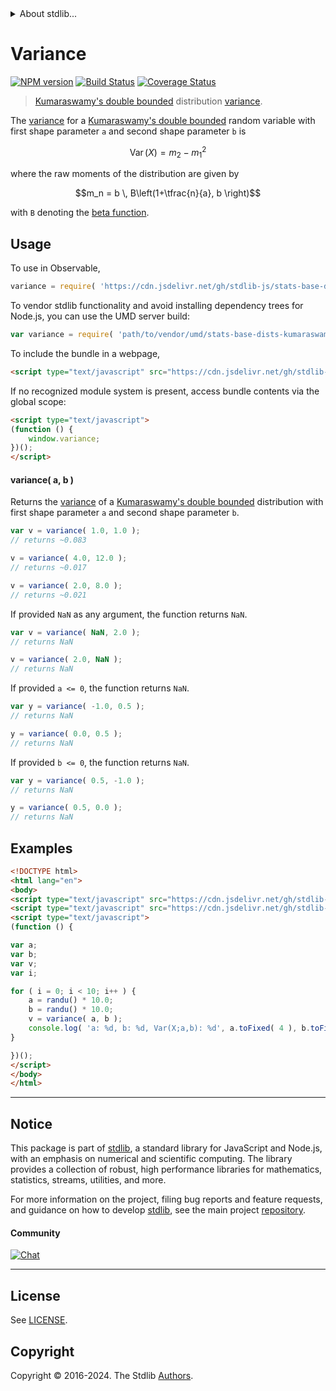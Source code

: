 <!--

@license Apache-2.0

Copyright (c) 2018 The Stdlib Authors.

Licensed under the Apache License, Version 2.0 (the "License");
you may not use this file except in compliance with the License.
You may obtain a copy of the License at

   http://www.apache.org/licenses/LICENSE-2.0

Unless required by applicable law or agreed to in writing, software
distributed under the License is distributed on an "AS IS" BASIS,
WITHOUT WARRANTIES OR CONDITIONS OF ANY KIND, either express or implied.
See the License for the specific language governing permissions and
limitations under the License.

-->


<details>
  <summary>
    About stdlib...
  </summary>
  <p>We believe in a future in which the web is a preferred environment for numerical computation. To help realize this future, we've built stdlib. stdlib is a standard library, with an emphasis on numerical and scientific computation, written in JavaScript (and C) for execution in browsers and in Node.js.</p>
  <p>The library is fully decomposable, being architected in such a way that you can swap out and mix and match APIs and functionality to cater to your exact preferences and use cases.</p>
  <p>When you use stdlib, you can be absolutely certain that you are using the most thorough, rigorous, well-written, studied, documented, tested, measured, and high-quality code out there.</p>
  <p>To join us in bringing numerical computing to the web, get started by checking us out on <a href="https://github.com/stdlib-js/stdlib">GitHub</a>, and please consider <a href="https://opencollective.com/stdlib">financially supporting stdlib</a>. We greatly appreciate your continued support!</p>
</details>

# Variance

[![NPM version][npm-image]][npm-url] [![Build Status][test-image]][test-url] [![Coverage Status][coverage-image]][coverage-url] <!-- [![dependencies][dependencies-image]][dependencies-url] -->

> [Kumaraswamy's double bounded][kumaraswamy-distribution] distribution [variance][variance].

<!-- Section to include introductory text. Make sure to keep an empty line after the intro `section` element and another before the `/section` close. -->

<section class="intro">

The [variance][variance] for a [Kumaraswamy's double bounded][kumaraswamy-distribution] random variable with first shape parameter `a` and second shape parameter `b` is

<!-- <equation class="equation" label="eq:kumaraswamy_variance" align="center" raw="\operatorname{Var}\left( X \right) = m_2 - m_1^2" alt="Variance for a Kumaraswamy's double bounded distribution."> -->

```math
\mathop{\mathrm{Var}}\left( X \right) = m_2 - m_1^2
```

<!-- <div class="equation" align="center" data-raw-text="\operatorname{Var}\left( X \right) = m_2 - m_1^2" data-equation="eq:kumaraswamy_variance">
    <img src="https://cdn.jsdelivr.net/gh/stdlib-js/stdlib@51534079fef45e990850102147e8945fb023d1d0/lib/node_modules/@stdlib/stats/base/dists/kumaraswamy/variance/docs/img/equation_kumaraswamy_variance.svg" alt="Variance for a Kumaraswamy's double bounded distribution.">
    <br>
</div> -->

<!-- </equation> -->

where the raw moments of the distribution are given by

<!-- <equation class="equation" label="eq:kumaraswamy_raw_moments" align="center" raw="m_n = b \, B\left(1+\tfrac{n}{a}, b \right)" alt="Raw moments for a Kumaraswamy's double bounded distribution."> -->

```math
m_n = b \, B\left(1+\tfrac{n}{a}, b \right)
```

<!-- <div class="equation" align="center" data-raw-text="m_n = b \, B\left(1+\tfrac{n}{a}, b \right)" data-equation="eq:kumaraswamy_raw_moments">
    <img src="https://cdn.jsdelivr.net/gh/stdlib-js/stdlib@591cf9d5c3a0cd3c1ceec961e5c49d73a68374cb/lib/node_modules/@stdlib/stats/base/dists/kumaraswamy/variance/docs/img/equation_kumaraswamy_raw_moments.svg" alt="Raw moments for a Kumaraswamy's double bounded distribution.">
    <br>
</div> -->

<!-- </equation> -->

with `B` denoting the [beta function][beta-function].

</section>

<!-- /.intro -->

<!-- Package usage documentation. -->



<section class="usage">

## Usage

To use in Observable,

```javascript
variance = require( 'https://cdn.jsdelivr.net/gh/stdlib-js/stats-base-dists-kumaraswamy-variance@umd/browser.js' )
```

To vendor stdlib functionality and avoid installing dependency trees for Node.js, you can use the UMD server build:

```javascript
var variance = require( 'path/to/vendor/umd/stats-base-dists-kumaraswamy-variance/index.js' )
```

To include the bundle in a webpage,

```html
<script type="text/javascript" src="https://cdn.jsdelivr.net/gh/stdlib-js/stats-base-dists-kumaraswamy-variance@umd/browser.js"></script>
```

If no recognized module system is present, access bundle contents via the global scope:

```html
<script type="text/javascript">
(function () {
    window.variance;
})();
</script>
```

#### variance( a, b )

Returns the [variance][variance] of a [Kumaraswamy's double bounded][kumaraswamy-distribution] distribution with first shape parameter `a` and second shape parameter `b`.

```javascript
var v = variance( 1.0, 1.0 );
// returns ~0.083

v = variance( 4.0, 12.0 );
// returns ~0.017

v = variance( 2.0, 8.0 );
// returns ~0.021
```

If provided `NaN` as any argument, the function returns `NaN`.

```javascript
var v = variance( NaN, 2.0 );
// returns NaN

v = variance( 2.0, NaN );
// returns NaN
```

If provided `a <= 0`, the function returns `NaN`.

```javascript
var y = variance( -1.0, 0.5 );
// returns NaN

y = variance( 0.0, 0.5 );
// returns NaN
```

If provided `b <= 0`, the function returns `NaN`.

```javascript
var y = variance( 0.5, -1.0 );
// returns NaN

y = variance( 0.5, 0.0 );
// returns NaN
```

</section>

<!-- /.usage -->

<!-- Package usage notes. Make sure to keep an empty line after the `section` element and another before the `/section` close. -->

<section class="notes">

</section>

<!-- /.notes -->

<!-- Package usage examples. -->

<section class="examples">

## Examples

<!-- eslint no-undef: "error" -->

```html
<!DOCTYPE html>
<html lang="en">
<body>
<script type="text/javascript" src="https://cdn.jsdelivr.net/gh/stdlib-js/random-base-randu@umd/browser.js"></script>
<script type="text/javascript" src="https://cdn.jsdelivr.net/gh/stdlib-js/stats-base-dists-kumaraswamy-variance@umd/browser.js"></script>
<script type="text/javascript">
(function () {

var a;
var b;
var v;
var i;

for ( i = 0; i < 10; i++ ) {
    a = randu() * 10.0;
    b = randu() * 10.0;
    v = variance( a, b );
    console.log( 'a: %d, b: %d, Var(X;a,b): %d', a.toFixed( 4 ), b.toFixed( 4 ), v.toFixed( 4 ) );
}

})();
</script>
</body>
</html>
```

</section>

<!-- /.examples -->

<!-- Section to include cited references. If references are included, add a horizontal rule *before* the section. Make sure to keep an empty line after the `section` element and another before the `/section` close. -->

<section class="references">

</section>

<!-- /.references -->

<!-- Section for related `stdlib` packages. Do not manually edit this section, as it is automatically populated. -->

<section class="related">

</section>

<!-- /.related -->

<!-- Section for all links. Make sure to keep an empty line after the `section` element and another before the `/section` close. -->


<section class="main-repo" >

* * *

## Notice

This package is part of [stdlib][stdlib], a standard library for JavaScript and Node.js, with an emphasis on numerical and scientific computing. The library provides a collection of robust, high performance libraries for mathematics, statistics, streams, utilities, and more.

For more information on the project, filing bug reports and feature requests, and guidance on how to develop [stdlib][stdlib], see the main project [repository][stdlib].

#### Community

[![Chat][chat-image]][chat-url]

---

## License

See [LICENSE][stdlib-license].


## Copyright

Copyright &copy; 2016-2024. The Stdlib [Authors][stdlib-authors].

</section>

<!-- /.stdlib -->

<!-- Section for all links. Make sure to keep an empty line after the `section` element and another before the `/section` close. -->

<section class="links">

[npm-image]: http://img.shields.io/npm/v/@stdlib/stats-base-dists-kumaraswamy-variance.svg
[npm-url]: https://npmjs.org/package/@stdlib/stats-base-dists-kumaraswamy-variance

[test-image]: https://github.com/stdlib-js/stats-base-dists-kumaraswamy-variance/actions/workflows/test.yml/badge.svg?branch=main
[test-url]: https://github.com/stdlib-js/stats-base-dists-kumaraswamy-variance/actions/workflows/test.yml?query=branch:main

[coverage-image]: https://img.shields.io/codecov/c/github/stdlib-js/stats-base-dists-kumaraswamy-variance/main.svg
[coverage-url]: https://codecov.io/github/stdlib-js/stats-base-dists-kumaraswamy-variance?branch=main

<!--

[dependencies-image]: https://img.shields.io/david/stdlib-js/stats-base-dists-kumaraswamy-variance.svg
[dependencies-url]: https://david-dm.org/stdlib-js/stats-base-dists-kumaraswamy-variance/main

-->

[chat-image]: https://img.shields.io/gitter/room/stdlib-js/stdlib.svg
[chat-url]: https://app.gitter.im/#/room/#stdlib-js_stdlib:gitter.im

[stdlib]: https://github.com/stdlib-js/stdlib

[stdlib-authors]: https://github.com/stdlib-js/stdlib/graphs/contributors

[umd]: https://github.com/umdjs/umd
[es-module]: https://developer.mozilla.org/en-US/docs/Web/JavaScript/Guide/Modules

[deno-url]: https://github.com/stdlib-js/stats-base-dists-kumaraswamy-variance/tree/deno
[umd-url]: https://github.com/stdlib-js/stats-base-dists-kumaraswamy-variance/tree/umd
[esm-url]: https://github.com/stdlib-js/stats-base-dists-kumaraswamy-variance/tree/esm
[branches-url]: https://github.com/stdlib-js/stats-base-dists-kumaraswamy-variance/blob/main/branches.md

[stdlib-license]: https://raw.githubusercontent.com/stdlib-js/stats-base-dists-kumaraswamy-variance/main/LICENSE

[beta-function]: https://en.wikipedia.org/wiki/Beta_function

[kumaraswamy-distribution]: https://en.wikipedia.org/wiki/Kumaraswamy_distribution

[variance]: https://en.wikipedia.org/wiki/Variance

</section>

<!-- /.links -->
